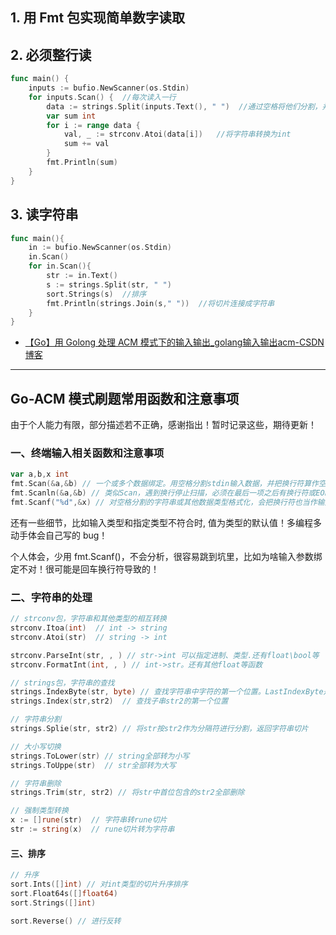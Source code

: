 ## 1. 用 Fmt 包实现简单数字读取

## 2. 必须整行读

```go
func main() {
    inputs := bufio.NewScanner(os.Stdin)
    for inputs.Scan() {  //每次读入一行
        data := strings.Split(inputs.Text(), " ")  //通过空格将他们分割，并存入一个字符串切片
        var sum int
        for i := range data {
            val, _ := strconv.Atoi(data[i])   //将字符串转换为int
            sum += val
        }
        fmt.Println(sum)
    }
}
```

## 3. 读字符串

```go
func main(){
    in := bufio.NewScanner(os.Stdin)
    in.Scan()
    for in.Scan(){
        str := in.Text()
        s := strings.Split(str, " ")
        sort.Strings(s)  //排序
        fmt.Println(strings.Join(s," "))  //将切片连接成字符串
    }
}
```

- [【Go】用 Golong 处理 ACM 模式下的输入输出_golang输入输出acm-CSDN博客](https://blog.csdn.net/weixin_44211968/article/details/124632136)

---

## Go-ACM 模式刷题常用函数和注意事项

由于个人能力有限，部分描述若不正确，感谢指出！暂时记录这些，期待更新！

### 一、终端输入相关函数和注意事项

```go
var a,b,x int
fmt.Scan(&a,&b) // 一个或多个数据绑定。用空格分割stdin输入数据，并把换行符算作空格，然后传递给本函数的参数
fmt.Scanln(&a,&b) // 类似Scan，遇到换行停止扫描，必须在最后一项之后有换行符或EOF
fmt.Scanf("%d",&x) // 对空格分割的字符串或其他数据类型格式化，会把换行符也当作输入的！由于数据是先缓存，然后再传递给参数，所以如果格式中没有换行符，但输入回车换行，会保存到下一个参数中！
```

还有一些细节，比如输入类型和指定类型不符合时, 值为类型的默认值！多编程多动手体会自己写的 bug！

个人体会，少用 fmt.Scanf()，不会分析，很容易跳到坑里，比如为啥输入参数绑定不对！很可能是回车换行符导致的！

### 二、字符串的处理

```go
// strconv包，字符串和其他类型的相互转换
strconv.Itoa(int)  // int -> string
strconv.Atoi(str)  // string -> int

strconv.ParseInt(str, , ) // str->int 可以指定进制、类型.还有float\bool等
strconv.FormatInt(int, , ) // int->str。还有其他float等函数
```

```go
// strings包，字符串的查找
strings.IndexByte(str, byte) // 查找字符串中字符的第一个位置。LastIndexByte是最后一个
strings.Index(str,str2)  // 查找子串str2的第一个位置

// 字符串分割
strings.Splie(str, str2) // 将str按str2作为分隔符进行分割，返回字符串切片

// 大小写切换
strings.ToLower(str) // string全部转为小写
strings.ToUppe(str)  // str全部转为大写

// 字符串删除
strings.Trim(str, str2) // 将str中首位包含的str2全部删除

```

```go
// 强制类型转换
x := []rune(str)  // 字符串转rune切片
str := string(x)  // rune切片转为字符串

```

#### 三、排序

```go
// 升序
sort.Ints([]int) // 对int类型的切片升序排序
sort.Float64s([]float64)
sort.Strings([]int)

sort.Reverse() // 进行反转
```
